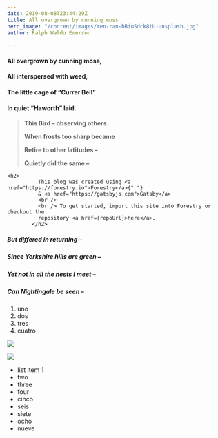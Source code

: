 ```yaml
---
date: 2019-08-08T23:44:29Z
title: All overgrown by cunning moss
hero_image: "/content/images/ren-ran-bBiuSdck8tU-unsplash.jpg"
author: Ralph Waldo Emerson

---
```

#### All overgrown by cunning moss,

####  All interspersed with weed,

####  The little cage of “Currer Bell”

####  In quiet “Haworth” laid.

> 
>
>  **This Bird – observing others**
>
>  **When frosts too sharp became**
>
>  **Retire to other latitudes –**
>
>  **Quietly did the same –**

    <h2>
              This blog was created using <a href="https://forestry.io">Forestry</a>{" "}
              & <a href="https://gatsbyjs.com">Gatsby</a>
              <br />
              <br /> To get started, import this site into Forestry or checkout the
              repository <a href={repoUrl}>here</a>.
            </h2>

#####  But differed in returning –

#####  Since Yorkshire hills are green –

#####  Yet not in all the nests I meet –

#####  Can Nightingale be seen –
1. uno
2. dos
3. tres
4. cuatro

![](/src/content/images/sharon-mccutcheon-Th_WZMUPnO4-unsplash.jpg)

![](/src/content/images/scott-webb-qauaqihMwpc-unsplash.jpg)

* list item 1
* two
* three
* four
* cinco
* seis
* siete
* ocho
* nueve